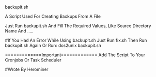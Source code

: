 backupit.sh

A Script Used For Creating Backups From A File

Just Run backupit.sh And Fill The Required Values, Like Source Directory Name And .....

#If You Had An Error While Using backupit.sh Just Run fix.sh Then Run backupit.sh Again
Or Run: dos2unix backupit.sh


=============Important=============
Add The Script To Your Cronjobs Or Task Scheduler

#Wrote By Herominer

